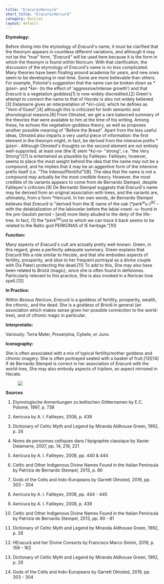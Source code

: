 ```yaml
---
title: "Eracurā/Hercurā"
short_title: "Eracurā/Hercurā"
category: Deities
layout: default
---
```


**Etymology:**

Before diving into the etymology of *Eracurā*'s name, it must be clarified that the theonym appears in countless different variations, and although it may not be the "true" form, *"Eracurā"* will be used here because it is the form in which the theonym is found within Noricum. With that clarification, the discussion of the etymology of *Eracurā*'s name is no less complicated. Many theories have been floating around academia for years, and new ones seem to be developing in real-time. Some are more believable than others. For example, Polomé's suggestion that the name can be broken down as \**(p)eri-* and \**k̑er-* (to the effect of 'aggressive/intense growth') and that *Eracurā* is a vegetation goddess\[1] is now widely discredited.\[2] Green's attempt to connect the name to that of *Hecate* is also not widely believed.\[3] Delamarre gives an interpretation of \**ēri-cūrā*, which he defines as "Vent-d'Ouest",\[4] although this is criticized for both semantic and phonological reasons.\[6] From Olmsted, we get a rare balanced summary of the theories that were available to him at the time of his writing. Among these, he echoes the vegetation-goddess theory, as well as proposes another possible meaning of "Before the Bread". Apart from the less useful ideas, Olmsted also imparts a very useful piece of information: the first element in the theonym might, in fact, be derived from the intensive prefix \**(p)eri-*. Although Olmsted's thoughts on the second element are not entirely well-supported, at least one (the IE stem \**kū-ro‑* "strong", i.e. "the Very Strong")\[7] is entertained as plausible by Falileyev. Falileyev, however, seems to place the most weight behind the idea that the name *may* not be a compound, and he implies that it may be an aggentive form of the intensive prefix itself (i.e. "The Intense/Plentiful")\[8]. The idea that the name is not a compound may actually be the most credible theory. However, the most credible of its variants appears to come from de Bernardo Stempel, despite Falileyev's criticism.\[9] De Bernardo Stempel suggests that *Eracurā*'s name may be derived from an original association with trees, and the variants are, ultimately, from a form \**Hercurā*. In her own words, de Bernardo Stempel believes that *Eracurā* is "derived from the IE name of the oak (\**perk<sup>w</sup>u-*)<sup>82</sup> – with the delabialization of the labiovelar before the labial vowel -u- found in the pre-Gaulish period – \[and] more likely alluded to the deity of the life-tree. In fact, (1) the \**pérk<sup>(w)</sup>ura* to which we can trace it back seems to be related to the Baltic god PERKÚNAS of IE heritage."\[10]

**Function:**

Many aspects of *Eracurā*'s cult are actually pretty well-known. Green, in this regard, gives a perfectly adequate summary. Green explains that *Eracurā* fills a role similar to *Hecate*, and that she embodies aspects of fertility, prosperity, and (due to her frequent portrayal as a divine couple with Dis Pater) protecting the dead.\[11] To add to this, She may also have been related to *Brixtā* (magic), since she is often found in defixiones. Particularly relevant to this practice, She is also invoked in a Norican love spell.\[12]

**In Practice:**

Within *Bessus Noricon*, *Eracurā* is a goddess of fertility, prosperity, wealth, the cthonic, and the dead. She is a goddess of *Brixtā* in general (an association which makes sense given her possible connection to the world-tree), and of cthonic magic in particular.

**Interpretatio:**

Variously: Terra Mater, Proserpina, Cybele, or Juno.

**Iconography:**

She is often associated with a mix of typical fertility/mother goddess and cthonic imagery. She is often portrayed seated with a basket of fruit.\[13]\[14] If de Bernardo Stempel is correct in her association of *Eracurā* with the world-tree, She may also embody aspects of triplism, an aspect mirrored in Hecate.

<figure class="deity-image"><img src="{{ '/assets/img/eracura.png' | relative_url }}"></figure>

**Sources**

1. Etymologische Anmerkungen zu keltischen Götternamen by E.C. Polomé, 1997, p. 738

2. Aericura by A. I. Falileyev, 2008, p. 439

3. Dictionary of Celtic Myth and Legend by Miranda Aldhouse Green, 1992, p. 26

4. Noms de personnes celtiques dans l'épigraphie classique by Xavier Delamarre, 2007, pp. 14, 218, 221

5. Aericura by A. I. Falileyev, 2008, pp. 440 & 444

6. Celtic and Other Indigenous Divine Names Found in the Italian Peninsula by Patrizia de Bernardo Stempel, 2013, p. 80

7. Gods of the Celts and Indo-Europeans by Garrett Olmsted, 2019, pp. 303 - 304

8. Aericura by A. I. Falileyev, 2008, pp. 444 - 445

9. Aericura by A. I. Falileyev, 2008, p. 439

10. Celtic and Other Indigenous Divine Names Found in the Italian Peninsula by Patrizia de Bernardo Stempel, 2013, pp. 80 - 81

11. Dictionary of Celtic Myth and Legend by Miranda Aldhouse Green, 1992, p. 26

12. HEracurā and her Divine Consorts by Francisco Marco Simón, 2019, p. 159 - 162

13. Dictionary of Celtic Myth and Legend by Miranda Aldhouse Green, 1992, p. 26

14. Gods of the Celts and Indo-Europeans by Garrett Olmsted, 2019, pp. 303 - 304

